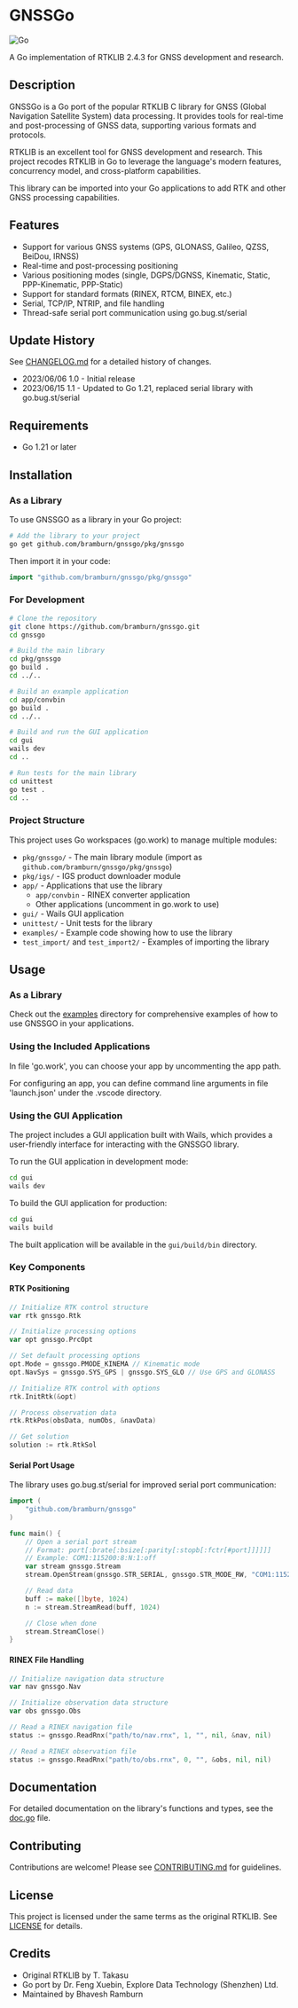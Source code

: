 # GNSSGo

![Go](https://github.com/bramburn/gnssgo/actions/workflows/go.yml/badge.svg)

A Go implementation of RTKLIB 2.4.3 for GNSS development and research.

## Description

GNSSGo is a Go port of the popular RTKLIB C library for GNSS (Global Navigation Satellite System) data processing. It provides tools for real-time and post-processing of GNSS data, supporting various formats and protocols.

RTKLIB is an excellent tool for GNSS development and research. This project recodes RTKLIB in Go to leverage the language's modern features, concurrency model, and cross-platform capabilities.

This library can be imported into your Go applications to add RTK and other GNSS processing capabilities.

## Features

- Support for various GNSS systems (GPS, GLONASS, Galileo, QZSS, BeiDou, IRNSS)
- Real-time and post-processing positioning
- Various positioning modes (single, DGPS/DGNSS, Kinematic, Static, PPP-Kinematic, PPP-Static)
- Support for standard formats (RINEX, RTCM, BINEX, etc.)
- Serial, TCP/IP, NTRIP, and file handling
- Thread-safe serial port communication using go.bug.st/serial

## Update History

See [CHANGELOG.md](CHANGELOG.md) for a detailed history of changes.

- 2023/06/06 1.0 - Initial release
- 2023/06/15 1.1 - Updated to Go 1.21, replaced serial library with go.bug.st/serial

## Requirements

- Go 1.21 or later

## Installation

### As a Library

To use GNSSGO as a library in your Go project:

```bash
# Add the library to your project
go get github.com/bramburn/gnssgo/pkg/gnssgo
```

Then import it in your code:

```go
import "github.com/bramburn/gnssgo/pkg/gnssgo"
```

### For Development

```bash
# Clone the repository
git clone https://github.com/bramburn/gnssgo.git
cd gnssgo

# Build the main library
cd pkg/gnssgo
go build .
cd ../..

# Build an example application
cd app/convbin
go build .
cd ../..

# Build and run the GUI application
cd gui
wails dev
cd ..

# Run tests for the main library
cd unittest
go test .
cd ..
```

### Project Structure

This project uses Go workspaces (go.work) to manage multiple modules:

- `pkg/gnssgo/` - The main library module (import as `github.com/bramburn/gnssgo/pkg/gnssgo`)
- `pkg/igs/` - IGS product downloader module
- `app/` - Applications that use the library
  - `app/convbin` - RINEX converter application
  - Other applications (uncomment in go.work to use)
- `gui/` - Wails GUI application
- `unittest/` - Unit tests for the library
- `examples/` - Example code showing how to use the library
- `test_import/` and `test_import2/` - Examples of importing the library

## Usage

### As a Library

Check out the [examples](examples/) directory for comprehensive examples of how to use GNSSGO in your applications.

### Using the Included Applications

In file 'go.work', you can choose your app by uncommenting the app path.

For configuring an app, you can define command line arguments in file 'launch.json' under the .vscode directory.

### Using the GUI Application

The project includes a GUI application built with Wails, which provides a user-friendly interface for interacting with the GNSSGO library.

To run the GUI application in development mode:

```bash
cd gui
wails dev
```

To build the GUI application for production:

```bash
cd gui
wails build
```

The built application will be available in the `gui/build/bin` directory.

### Key Components

#### RTK Positioning

```go
// Initialize RTK control structure
var rtk gnssgo.Rtk

// Initialize processing options
var opt gnssgo.PrcOpt

// Set default processing options
opt.Mode = gnssgo.PMODE_KINEMA // Kinematic mode
opt.NavSys = gnssgo.SYS_GPS | gnssgo.SYS_GLO // Use GPS and GLONASS

// Initialize RTK control with options
rtk.InitRtk(&opt)

// Process observation data
rtk.RtkPos(obsData, numObs, &navData)

// Get solution
solution := rtk.RtkSol
```

#### Serial Port Usage

The library uses go.bug.st/serial for improved serial port communication:

```go
import (
    "github.com/bramburn/gnssgo"
)

func main() {
    // Open a serial port stream
    // Format: port[:brate[:bsize[:parity[:stopb[:fctr[#port]]]]]]
    // Example: COM1:115200:8:N:1:off
    var stream gnssgo.Stream
    stream.OpenStream(gnssgo.STR_SERIAL, gnssgo.STR_MODE_RW, "COM1:115200:8:N:1")

    // Read data
    buff := make([]byte, 1024)
    n := stream.StreamRead(buff, 1024)

    // Close when done
    stream.StreamClose()
}
```

#### RINEX File Handling

```go
// Initialize navigation data structure
var nav gnssgo.Nav

// Initialize observation data structure
var obs gnssgo.Obs

// Read a RINEX navigation file
status := gnssgo.ReadRnx("path/to/nav.rnx", 1, "", nil, &nav, nil)

// Read a RINEX observation file
status := gnssgo.ReadRnx("path/to/obs.rnx", 0, "", &obs, nil, nil)
```

## Documentation

For detailed documentation on the library's functions and types, see the [doc.go](src/doc.go) file.

## Contributing

Contributions are welcome! Please see [CONTRIBUTING.md](CONTRIBUTING.md) for guidelines.

## License

This project is licensed under the same terms as the original RTKLIB. See [LICENSE](LICENSE) for details.

## Credits

- Original RTKLIB by T. Takasu
- Go port by Dr. Feng Xuebin, Explore Data Technology (Shenzhen) Ltd.
- Maintained by Bhavesh Ramburn
